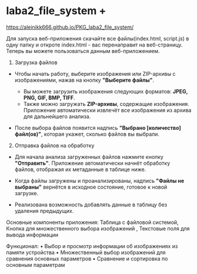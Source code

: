# laba2_file_system +

https://aleinikk666.github.io/PKG_laba2_file_system/
 
 Для запуска веб-приложения скачайте все файлы(index.html, script.js) в одну папку и откроте index.html - вас перенаправит на веб-страницу. Теперь вы можете пользоваться данным веб-приложением.

 1. Загрузка файлов

- Чтобы начать работу, выберите изображения или ZIP-архивы с изображениями, нажав на кнопку **"Выберите файлы"**.
  - Вы можете загрузить изображения следующих форматов: **JPEG, PNG, GIF, BMP, TIFF**.
  - Также можно загружать **ZIP-архивы**, содержащие изображения. Приложение автоматически извлечёт все изображения из архива для дальнейшего анализа.
  
- После выбора файлов появится надпись **"Выбрано [количество] файл(ов)"**, которая укажет, сколько файлов вы выбрали.
2. Отправка файлов на обработку

- Для начала анализа загруженных файлов нажмите кнопку **"Отправить"**. Приложение автоматически начнёт обработку файлов, отображая их метаданные в таблице ниже.
  
- Когда файлы загружены и проанализированы, надпись **"Файлы не выбраны"** вернётся в исходное состояние, готовое к новой загрузке.

- Реализована возможность добавлять данные в таблицу без удаления предыдущих.

Основные компоненты приложения: Таблица с файловой системой, Кнопка для множественного выбора изображений , Текстовые поля для вывода информации

Функционал: • Выбор и просмотр информации об изображениях из памяти устройства • Множественный выбор изображений для сравнения основных параметров • Сравнение и сортировка по основным параметрам
